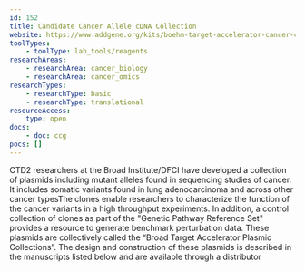 ```yaml
---
id: 152
title: Candidate Cancer Allele cDNA Collection
website: https://www.addgene.org/kits/boehm-target-accelerator-cancer-collection/
toolTypes:
    - toolType: lab_tools/reagents
researchAreas:
    - researchArea: cancer_biology
    - researchArea: cancer_omics
researchTypes:
    - researchType: basic
    - researchType: translational
resourceAccess:
    type: open
docs:
    - doc: ccg
pocs: []        
---
```

CTD2 researchers at the Broad Institute/DFCI have developed a collection of plasmids including mutant alleles found in sequencing studies of cancer. It includes somatic variants found in lung adenocarcinoma and across other cancer typesThe clones enable researchers to characterize the function of the cancer variants in a high throughput experiments. In addition, a control collection of clones as part of the "Genetic Pathway Reference Set" provides a resource to generate benchmark perturbation data. These plasmids are collectively called the “Broad Target Accelerator Plasmid Collections”. The design and construction of these plasmids is described in the manuscripts listed below and are available through a distributor
